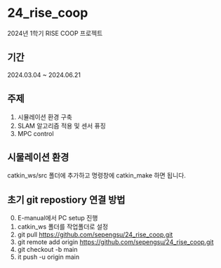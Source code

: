 # 24_rise_coop
2024년 1학기 RISE COOP 프로젝트

## 기간
2024.03.04 ~ 2024.06.21

## 주제
1. 시뮬레이션 환경 구축
2. SLAM 알고리즘 적용 및 센서 퓨징
3. MPC control


## 시물레이션 환경
 catkin_ws/src 폴더에 추가하고 명령창에 catkin_make 하면 됩니다.

## 초기 git repostiory 연결 방법 
0. E-manual에서 PC setup 진행 
1. catkin_ws 폴더를 작업폴더로 설정
2. git pull https://github.com/sepengsu/24_rise_coop.git
3. git remote add origin https://github.com/sepengsu/24_rise_coop.git
4. git checkout -b main
5. it push -u origin main 

